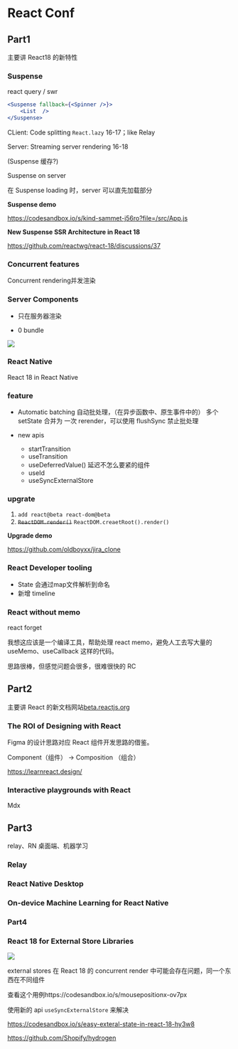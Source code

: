 # React Conf

## Part1

主要讲 React18 的新特性

### Suspense

react query / swr

```jsx
<Suspense fallback={<Spinner />}>
	<List  />
</Suspense>
```

CLient: Code splitting `React.lazy`  16-17；like Relay

Server: Streaming server rendering 16-18

(Suspense 缓存?)

Suspense on server

在 Suspense  loading 时，server 可以直先加载部分

**Suspense demo**

https://codesandbox.io/s/kind-sammet-j56ro?file=/src/App.js

**New Suspense SSR Architecture in React 18**

https://github.com/reactwg/react-18/discussions/37



### Concurrent features 

Concurrent rendering并发渲染

### Server Components

- 只在服务器渲染

- 0 bundle

![](http://file.wangsijie.top/blog/202112091457531.png)



### React Native

React 18 in React Native

### feature

- Automatic batching 自动批处理，（在异步函数中、原生事件中的） 多个setState 合并为 一次 rerender，可以使用 flushSync 禁止批处理
- new apis

  - startTransition
  - useTransition
  - useDeferredValue() 延迟不怎么要紧的组件
  - useId
  - useSyncExternalStore

### upgrate

1. `add react@beta react-dom@beta`
2. ~~`ReactDOM.render()`~~ `ReactDOM.creaetRoot().render()`



**Upgrade demo**

https://github.com/oldboyxx/jira_clone



### React Developer tooling

- State 会通过map文件解析到命名
- 新增 timeline

### React without memo

react forget

我想这应该是一个编译工具，帮助处理 react memo，避免人工去写大量的 useMemo、useCallback 这样的代码。

思路很棒，但感觉问题会很多，很难很快的 RC



## Part2

主要讲 React 的新文档网站[beta.reactjs.org](https://beta.reactjs.org/)

### The ROI of Designing with React

Figma 的设计思路对应 React 组件开发思路的借鉴。

Component（组件） -> Composition （组合）

https://learnreact.design/



### Interactive playgrounds with React

Mdx 



## Part3

relay、RN 桌面端、机器学习

### Relay

### React Native Desktop

### On-device Machine Learning for React Native



### Part4

### React 18 for External Store Libraries

![](http://file.wangsijie.top/blog/202112121154013.png)

external stores 在 React 18 的 concurrent render 中可能会存在问题，同一个东西在不同组件

查看这个用例https://codesandbox.io/s/mousepositionx-ov7px

使用新的 api `useSyncExternalStore` 来解决

https://codesandbox.io/s/easy-exteral-state-in-react-18-hy3w8







https://github.com/Shopify/hydrogen
